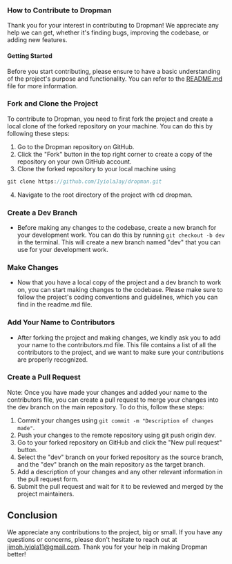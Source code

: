 ### How to Contribute to Dropman

Thank you for your interest in contributing to Dropman! We appreciate any help we can get, whether it's finding bugs, improving the codebase, or adding new features.

#### Getting Started

Before you start contributing, please ensure to have a basic understanding of the project's purpose and functionality. You can refer to the [README.md](https://github.com/IyiolaJay/dropman/blob/main/README.md) file for more information.

### Fork and Clone the Project

To contribute to Dropman, you need to first fork the project and create a local clone of the forked repository on your machine. You can do this by following these steps:

1. Go to the Dropman repository on GitHub.
2. Click the "Fork" button in the top right corner to create a copy of the repository on your own GitHub account.
3. Clone the forked repository to your local machine using

```js
git clone https://github.com/IyiolaJay/dropman.git
```

4. Navigate to the root directory of the project with cd dropman.

### Create a Dev Branch

- Before making any changes to the codebase, create a new branch for your development work. You can do this by running `git checkout -b dev` in the terminal. This will create a new branch named "dev" that you can use for your development work.

### Make Changes

- Now that you have a local copy of the project and a dev branch to work on, you can start making changes to the codebase. Please make sure to follow the project's coding conventions and guidelines, which you can find in the readme.md file.

### Add Your Name to Contributors

- After forking the project and making changes, we kindly ask you to add your name to the contributors.md file. This file contains a list of all the contributors to the project, and we want to make sure your contributions are properly recognized.

### Create a Pull Request

Note: Once you have made your changes and added your name to the contributors file, you can create a pull request to merge your changes into the dev branch on the main repository. To do this, follow these steps:

1. Commit your changes using `git commit -m "Description of changes made"`.
2. Push your changes to the remote repository using git push origin dev.
3. Go to your forked repository on GitHub and click the "New pull request" button.
4. Select the "dev" branch on your forked repository as the source branch, and the "dev" branch on the main repository as the target branch.
5. Add a description of your changes and any other relevant information in the pull request form.
6. Submit the pull request and wait for it to be reviewed and merged by the project maintainers.

## Conclusion

We appreciate any contributions to the project, big or small. If you have any questions or concerns, please don't hesitate to reach out at jimoh.iyiola11@gmail.com. Thank you for your help in making Dropman better!
